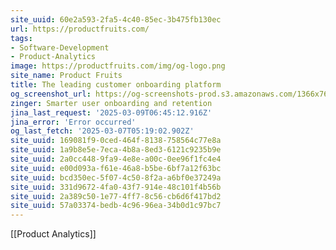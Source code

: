 ```yaml
---
site_uuid: 60e2a593-2fa5-4c40-85ec-3b475fb130ec
url: https://productfruits.com/
tags:
- Software-Development
- Product-Analytics
image: https://productfruits.com/img/og-logo.png
site_name: Product Fruits
title: The leading customer onboarding platform
og_screenshot_url: https://og-screenshots-prod.s3.amazonaws.com/1366x768/80/false/abc4daaa867585d47da64dba24cf4110364abf79f33eb19275afe0fb9fc37c06.jpeg
zinger: Smarter user onboarding and retention
jina_last_request: '2025-03-09T06:45:12.916Z'
jina_error: 'Error occurred'
og_last_fetch: '2025-03-07T05:19:02.902Z'
site_uuid: 169081f9-0ced-464f-8138-758564c77e8a
site_uuid: 1a9b8e5e-7eca-4b8a-8ed3-6121c9235b9e
site_uuid: 2a0cc448-9fa9-4e8e-a00c-0ee96f1fc4e4
site_uuid: e00d093a-f61e-46a8-b5be-6bf7a12f63bc
site_uuid: bcd350ec-5f07-4c50-8f2a-a6bf0e37249a
site_uuid: 331d9672-4fa0-43f7-914e-48c101f4b56b
site_uuid: 2a389c50-1e77-4ff7-8c56-cb6d6f417bd2
site_uuid: 57a03374-bedb-4c96-96ea-34b0d1c97bc7
---
```

[[Product Analytics]]
